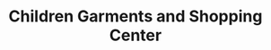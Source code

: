 ---
title: "Children Garments and Shopping Center"
url: /dahranwala/children-garments-and-shopping-center/
shop: clothes
---